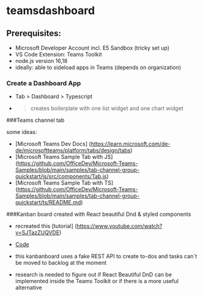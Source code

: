 # teamsdashboard

 ## Prerequisites:
- Microsoft Developer Account incl. E5 Sandbox (tricky set up)
- VS Code Extension: Teams Toolkit
- node.js version 16,18
- ideally: able to sideload apps in Teams (depends on organization)

 ### Create a Dashboard App
- Tab > Dashboard > Typescript
- > creates boilerplate with one list widget and one chart widget


###Teams channel tab

some ideas:
- [Microsoft Teams Dev Docs] (https://learn.microsoft.com/de-de/microsoftteams/platform/tabs/design/tabs)
- [Microsoft Teams Sample Tab with JS] (https://github.com/OfficeDev/Microsoft-Teams-Samples/blob/main/samples/tab-channel-group-quickstart/js/src/components/Tab.js)
- [Microsoft Teams Sample Tab with TS] (https://github.com/OfficeDev/Microsoft-Teams-Samples/blob/main/samples/tab-channel-group-quickstart/ts/README.md)

###Kanban board created with React beautiful Dnd & styled components
- recreated this [tutorial] (https://www.youtube.com/watch?v=SJTazZUQVDE)
- [Code](https://github.com/ksekwamote/kanbanBoard/blob/master/src/assets/components/Kanbanboard.jsx)
- this kanbanboard uses a fake REST API to create to-dos and tasks can´t be moved to backlog at the moment

- research is needed to figure out if React Beautiful DnD can be implemented inside the Teams Toolkit or if there is a more useful alternative
